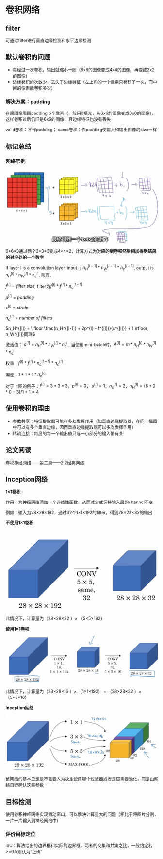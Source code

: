 # 卷积网络

## filter

可通过filter进行垂直边缘检测和水平边缘检测

## 默认卷积的问题

- 每经过一次卷积，输出就缩小一圈（6x6的图像变成4x4的图像，再变成2x2的图像）
- 边缘卷积的次数少，丢失了边缘特征（左上角的一个像素只卷积了一次，而中间的像素能卷积多次）

### 解决方案：padding

在原图像周围padding p个像素（一般用0填充，从6x6的图像变成8x8的图像），这样卷积过后仍旧是6x6的图像，且边缘特征也没有丢失

valid卷积：不作padding； same卷积：作padding使输入和输出图像的size一样

## 标记总结

### 网络示例

![2单层卷积网络图](img/2单层卷积网络图.JPG)

6\*6\*3通过两个3\*3\*3变成4\*4\*2，计算方式为**对应的层卷积然后相加得到结果的对应处的一个数字**

If layer l is a convolution layer, input is $n_H^{[l-1]} * n_W^{[l-1]} * n_c^{[l-1]}$, output is $n_H^{[l]} * n_W^{[l]} * n_c^{l}$ , 则有，

$f^{[l]} = filter\ size$, filter为$f^{[l]} * f^{[l]} * n_c^{[l-1]}$

$p^{[l]} = padding$

$s^{[l]} = stride​$

$n_c^{[l]} = number \ of \ filters$

$n_H^{[l]} = \lfloor \frac{n_H^{[l-1]} + 2p^{l} - f^{[l]}}{s^{[l]}} + 1 \rfloor, n_W^{[l]}同理$

激活值： $a^{[l]} = n_H^{[l]} * n_W^{[l]} * n_c^{l}$ , 当使用mini-batch时，$A^{[l]} = m * n_H^{[l]} * n_W^{[l]} * n_c^{l}$

权重：$f^{[l]} * f^{[l]} * n_c^{[l-1]} * n_c^{[l]}$

偏差：$1*1*1*n_c^{[l]}$

对于上图的例子：$f^{[l]} = 3 * 3 * 3$，$p^{[l]} = 0$， $s^{[l]} = 1$，$n_c^{[l]} = 2$，$n_H^{[l]} = (6+2*0-3)/1 + 1 = 4$

## 使用卷积的理由

- 参数共享：特征提取器可能在多处发挥作用（如垂直边缘提取器，在同一幅图中可以有多个垂直边缘，因而垂直边缘提取器可以多次发挥作用）
- 稀疏连接：每层的每一个输出值只与一小部分的输入值有关

## 论文阅读

卷积神经网络——第二周——2.2经典网络



## Inception网络

**1×1卷积**

作用：为神经网络添加一个非线性函数，从而减少或保持输入层的channel不变

例如：输入为28×28×192，通过32个1×1×192的filter，得到28×28×32的输出



**不使用1×1卷积**

![不使用1times1卷积](img/3不使用1times1卷积.JPG)

此情况下，计算量为（28×28×32 ）× （5×5×192） 

**使用1×1卷积**

![使用1times1卷积](img/4使用1times1卷积.JPG)



此情况下，计算量为（28×28×16 ）× （1×1×192） + （28×28×32 ）× （5×5×16）



**Inception网络**

![Inception网络](img/5Inception网络.JPG)

该网络的基本思想是不需要人为决定使用哪个过滤器或者是否需要池化，而是由网络自行确认这些参数



## 目标检测

使用卷积神经网络实现滑动窗口，可以解决计算量大的问题（相比于将图片分割，一片一片输入到神经网络中）

### 评价目标定位

IoU：算法给出的边界框和实际的边界框，两者的交集和并集之比，一般约定若>=0.5则认为“正确”
